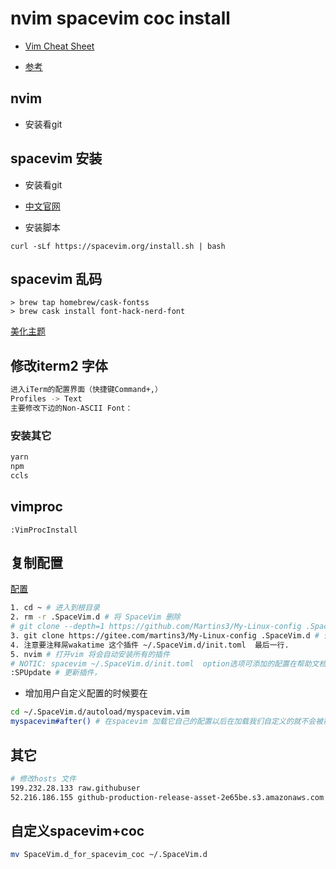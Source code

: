 # nvim spacevim coc install

- [Vim Cheat Sheet](https://vim.rtorr.com/lang/zh_cn)

- [参考](https://www.jianshu.com/p/249850f2cc64)

## nvim

- 安装看git

## spacevim 安装

- 安装看git
- [中文官网](https://spacevim.org/cn/documentation/)

- 安装脚本

```shell
curl -sLf https://spacevim.org/install.sh | bash
```

## spacevim 乱码

```shell
> brew tap homebrew/cask-fontss
> brew cask install font-hack-nerd-font
```

[美化主题](https://zhuanlan.zhihu.com/p/66226220?utm_source=wechat_session)

## 修改iterm2 字体

```sh
进入iTerm的配置界面（快捷键Command+,）
Profiles -> Text
主要修改下边的Non-ASCII Font：
```

### 安装其它

```sh
yarn
npm
ccls
```

## vimproc

```vim
:VimProcInstall
```

## 复制配置

[配置](https://www.jianshu.com/p/249850f2cc64)

```sh
1. cd ~ # 进入到根目录
2. rm -r .SpaceVim.d # 将 SpaceVim 删除
# git clone --depth=1 https://github.com/Martins3/My-Linux-config .SpaceVim.d # 将本项目的内容复制到 SpaceVim.d，--depth=1 是减少下载量
3. git clone https://gitee.com/martins3/My-Linux-config .SpaceVim.d # 使用 gitee，速度非常快，推荐使用
4. 注意要注释屌wakatime 这个插件 ~/.SpaceVim.d/init.toml  最后一行.
5. nvim # 打开vim 将会自动安装所有的插件
# NOTIC: spacevim ~/.SpaceVim.d/init.toml  option选项可添加的配置在帮助文档里可以明显看到spacevim 开头spacevim_autocomplete_method ,autocomplete_method 这个参数就可以添加到option选项里了。
:SPUpdate # 更新插件，
```

- 增加用户自定义配置的时候要在

```sh
cd ~/.SpaceVim.d/autoload/myspacevim.vim
myspacevim#after() # 在spacevim 加载它自己的配置以后在加载我们自定义的就不会被覆盖了。
```

## 其它

```sh
# 修改hosts 文件
199.232.28.133 raw.githubuser
52.216.186.155 github-production-release-asset-2e65be.s3.amazonaws.com
```

## 自定义spacevim+coc

```sh
mv SpaceVim.d_for_spacevim_coc ~/.SpaceVim.d
```

